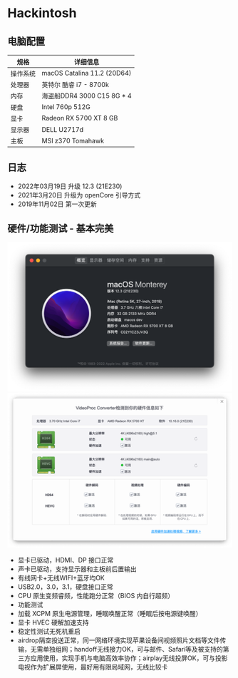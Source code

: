 # Hackintosh
## 电脑配置
| 规格     | 详细信息                                                     |
| -------- | ------------------------------------------------------------ |
| 操作系统 | macOS Catalina 11.2 (20D64) |
| 处理器   | 英特尔 酷睿 i7 - 8700k                           |
| 内存     | 海盗船DDR4 3000 C15 8G  * 4                                     |
| 硬盘     | Intel 760p 512G                                         |
| 显卡     | Radeon RX 5700 XT 8 GB              |
| 显示器   | DELL U2717d                                      |
| 主板   | MSI z370 Tomahawk                                     |
## 日志
* 2022年03月19日 升级 12.3 (21E230)
* 2021年3月20日 升级为 openCore 引导方式
* 2019年11月02日 第一次更新

## 硬件/功能测试 - 基本完美
![](/image/1.png)
![](/image/2.png)
* 显卡已驱动，HDMI、DP 接口正常
* 声卡已驱动，支持显示器和主板前后置输出
* 有线网卡+无线WIFI+蓝牙均OK
* USB2.0，3.0，3.1，硬盘接口正常
* CPU 原生变频睿频，性能跑分正常（BIOS 内自行超频）
* 功能测试
* 加载 XCPM 原生电源管理，睡眠唤醒正常（睡眠后按电源键唤醒）
* 显卡 HVEC 硬解加速支持
* 稳定性测试无死机重启
* airdrop隔空投送正常，同一网络环境实现苹果设备间视频照片文档等文件传输，无需单独组网；handoff无线接力OK，可与邮件、Safari等及被支持的第三方应用使用，实现手机与电脑高效率协作；airplay无线投屏OK，可与投影电视作为扩展屏使用，最好用有限局域网，无线比较卡


